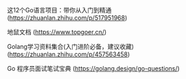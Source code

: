 

这12个Go语言项目：带你从入门到精通 (https://zhuanlan.zhihu.com/p/517951968)

地鼠文档 (https://www.topgoer.cn/)

Golang学习资料集合(入门进阶必备，建议收藏) (https://zhuanlan.zhihu.com/p/457563458)

Go 程序员面试笔试宝典 (https://golang.design/go-questions/)
